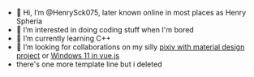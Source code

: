 - 👋 Hi, I’m @HenrySck075, later known online in most places as Henry Spheria
- 👀 I’m interested in doing coding stuff when I'm bored
- 🌱 I’m currently learning C++
- 💞️ I’m looking for collaborations on my silly [pixiv with material design project](https://github.com/HenrySck075/pxmat-web) or [Windows 11 in vue.js](https://github.com/HenrySck075/vue11)
- there's one more template line but i deleted

<!---
HenrySck075/HenrySck075 is a ✨ special ✨ repository because its `README.md` (this file) appears on your GitHub profile.
You can click the Preview link to take a look at your changes.

don't
--->
